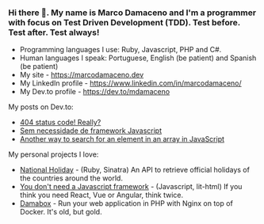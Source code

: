 ### Hi there 👋. My name is Marco Damaceno and I'm a programmer with focus on Test Driven Development (TDD). Test before. Test after. Test always!

- Programming languages I use: Ruby, Javascript, PHP and C#.
- Human languages I speak: Portuguese, English (be patient) and Spanish (be patient)
- My site - https://marcodamaceno.dev
- My LinkedIn profile - https://www.linkedin.com/in/marcodamaceno/
- My Dev.to profile - https://dev.to/mdamaceno

My posts on Dev.to:

- [404 status code! Really?](https://dev.to/mdamaceno/404-status-code-really-11k6)
- [Sem necessidade de framework Javascript](https://dev.to/mdamaceno/sem-necessidade-de-framework-javascript-4aep)
- [Another way to search for an element in an array in JavaScript](https://dev.to/mdamaceno/another-way-to-search-for-an-element-in-an-array-in-javascript-1lam)

My personal projects I love:

- [National Holiday](https://github.com/mdamaceno/national_holiday) - (Ruby, Sinatra) An API to retrieve official holidays of the countries around the world.
- [You don't need a Javascript framework](https://github.com/mdamaceno/dont-need-framework-js) - (Javascript, lit-html) If you think you need React, Vue or Angular, think twice.
- [Damabox](https://github.com/mdamaceno/damabox) - Run your web application in PHP with Nginx on top of Docker. It's old, but gold.

<!--
**mdamaceno/mdamaceno** is a ✨ _special_ ✨ repository because its `README.md` (this file) appears on your GitHub profile.

Here are some ideas to get you started:

- 🔭 I’m currently working on ...
- 🌱 I’m currently learning ...
- 👯 I’m looking to collaborate on ...
- 🤔 I’m looking for help with ...
- 💬 Ask me about ...
- 📫 How to reach me: ...
- 😄 Pronouns: ...
- ⚡ Fun fact: ...
-->
